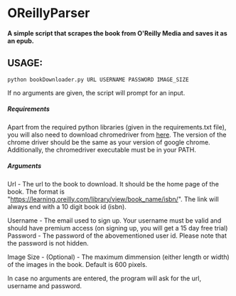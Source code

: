 # OReillyParser

#### A simple script that scrapes the book from O'Reilly Media and saves it as an epub. ####


## USAGE: ##

` python bookDownloader.py URL USERNAME PASSWORD IMAGE_SIZE `

If no arguments are given, the script will prompt for an input.

##### Requirements #####

Apart from the required python libraries (given in the requirements.txt file), you will also need to download chromedriver from [here](https://sites.google.com/a/chromium.org/chromedriver/home). The version of the chrome driver should be the same as your version of google chrome. Additionally, the chromedriver executable must be in your PATH.

##### Arguments #####

Url - The url to the book to download. It should be the home page of the book. The format is 
"https://learning.oreilly.com/library/view/book_name/isbn/". 
The link will always end with a 10 digit book id (isbn). 

Username - The email used to sign up. Your username must be valid and should have premium access (on signing up, you will get a 15 day free trial)
Password - The password of the abovementioned user id. Please note that the password is not hidden.

Image Size - (Optional) - The maximum dimmension (either length or width) of the images in the book. Default is 600 pixels. 

In case no arguments are entered, the program will ask for the url, username and password.



